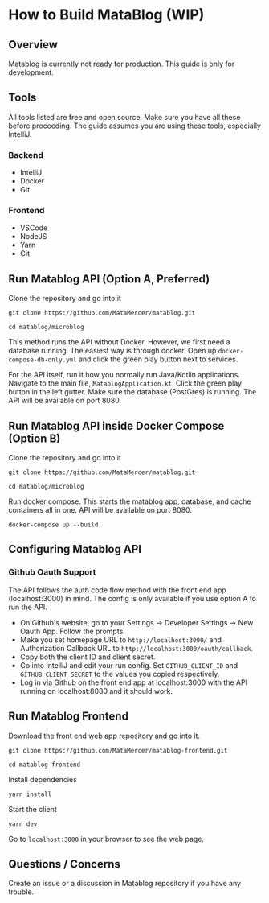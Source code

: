 # How to Build MataBlog (WIP)

## Overview
Matablog is currently not ready for production. This guide is only for development.

## Tools
All tools listed are free and open source. Make sure you have all these before proceeding. The guide assumes you are
using these tools, especially IntelliJ.

### Backend
- IntelliJ 
- Docker
- Git
### Frontend
- VSCode
- NodeJS
- Yarn
- Git

## Run Matablog API (Option A, Preferred)

Clone the repository and go into it

`git clone https://github.com/MataMercer/matablog.git`

`cd matablog/microblog`

This method runs the API without Docker. However, we first need a database running. The easiest way is through docker.
Open up `docker-compose-db-only.yml` and click the green play button next to services.

For the API itself, run it how you normally run Java/Kotlin applications. Navigate to the main file, `MatablogApplication.kt`. Click the green play button in the left gutter.
Make sure the database (PostGres) is running. The API will be available on port 8080.


## Run Matablog API inside Docker Compose (Option B)

Clone the repository and go into it

`git clone https://github.com/MataMercer/matablog.git`

`cd matablog/microblog`

Run docker compose. This starts the matablog app, database, and cache containers all in one. API will be available
on port 8080.

`docker-compose up --build`

## Configuring Matablog API
### Github Oauth Support
The API follows the auth code flow method with the front end app (localhost:3000) in mind. The config is only available if you use option A to run the API.
- On Github's website, go to your Settings -> Developer Settings -> New Oauth App. Follow the prompts.
- Make you set homepage URL to `http://localhost:3000/` and Authorization Callback URL to `http://localhost:3000/oauth/callback`.
- Copy both the client ID and client secret.
- Go into IntelliJ and edit your run config. Set `GITHUB_CLIENT_ID` and `GITHUB_CLIENT_SECRET` to the 
values you copied respectively.
- Log in via Github on the front end app at localhost:3000 with the API running on localhost:8080 and it should work.
## Run Matablog Frontend
Download the front end web app repository and go into it.

`git clone https://github.com/MataMercer/matablog-frontend.git`

`cd matablog-frontend`

Install dependencies

`yarn install`

Start the client

`yarn dev`

Go to `localhost:3000` in your browser to see the web page. 

## Questions / Concerns

Create an issue or a discussion in Matablog repository if you have any trouble. 
